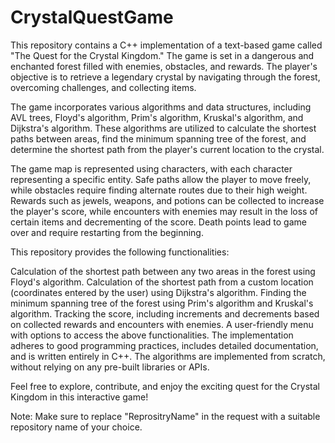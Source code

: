 # CrystalQuestGame

This repository contains a C++ implementation of a text-based game called "The Quest for the Crystal Kingdom." The game is set in a dangerous and enchanted forest filled with enemies, obstacles, and rewards. The player's objective is to retrieve a legendary crystal by navigating through the forest, overcoming challenges, and collecting items.

The game incorporates various algorithms and data structures, including AVL trees, Floyd's algorithm, Prim's algorithm, Kruskal's algorithm, and Dijkstra's algorithm. These algorithms are utilized to calculate the shortest paths between areas, find the minimum spanning tree of the forest, and determine the shortest path from the player's current location to the crystal.

The game map is represented using characters, with each character representing a specific entity. Safe paths allow the player to move freely, while obstacles require finding alternate routes due to their high weight. Rewards such as jewels, weapons, and potions can be collected to increase the player's score, while encounters with enemies may result in the loss of certain items and decrementing of the score. Death points lead to game over and require restarting from the beginning.

This repository provides the following functionalities:

Calculation of the shortest path between any two areas in the forest using Floyd's algorithm.
Calculation of the shortest path from a custom location (coordinates entered by the user) using Dijkstra's algorithm.
Finding the minimum spanning tree of the forest using Prim's algorithm and Kruskal's algorithm.
Tracking the score, including increments and decrements based on collected rewards and encounters with enemies.
A user-friendly menu with options to access the above functionalities.
The implementation adheres to good programming practices, includes detailed documentation, and is written entirely in C++. The algorithms are implemented from scratch, without relying on any pre-built libraries or APIs.

Feel free to explore, contribute, and enjoy the exciting quest for the Crystal Kingdom in this interactive game!

Note: Make sure to replace "ReprositryName" in the request with a suitable repository name of your choice.
